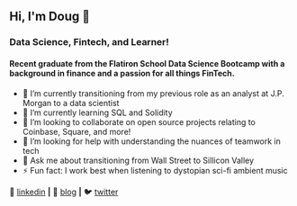 ## Hi, I'm Doug 👋

### Data Science, Fintech, and Learner! 

#### Recent graduate from the Flatiron School Data Science Bootcamp with a background in finance and a passion for all things FinTech. 

- 🔭 I’m currently transitioning from my previous role as an analyst at J.P. Morgan to a data scientist 
- 🌱 I’m currently learning SQL and Solidity
- 👯 I’m looking to collaborate on open source projects relating to Coinbase, Square, and more! 
- 🤔 I’m looking for help with understanding the nuances of teamwork in tech  
- 💬 Ask me about transitioning from Wall Street to Sillicon Valley 
- ⚡ Fun fact: I work best when listening to dystopian sci-fi ambient music  


👔 [linkedin][linkedin] **|** 
🏡 [blog][blog] **|** 
🐦 [twitter][twitter] 

[linkedin]: https://www.linkedin.com/in/douglas-lu/
[blog]: https://douglasglu.com/
[twitter]: https://twitter.com/douglasglu12

<!--
**douglasglu/douglasglu** is a ✨ _special_ ✨ repository because its `README.md` (this file) appears on your GitHub profile.

Here are some ideas to get you started:


-->
